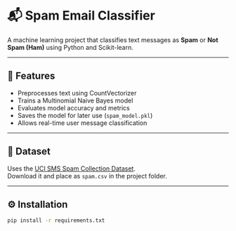 # 📬 Spam Email Classifier

A machine learning project that classifies text messages as **Spam** or **Not Spam (Ham)** using Python and Scikit-learn.

---

## 🚀 Features
- Preprocesses text using CountVectorizer
- Trains a Multinomial Naive Bayes model
- Evaluates model accuracy and metrics
- Saves the model for later use (`spam_model.pkl`)
- Allows real-time user message classification

---

## 🧠 Dataset
Uses the [UCI SMS Spam Collection Dataset](https://archive.ics.uci.edu/ml/datasets/sms+spam+collection).  
Download it and place as `spam.csv` in the project folder.

---

## ⚙️ Installation
```bash
pip install -r requirements.txt
